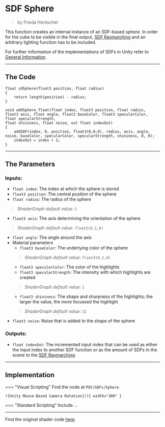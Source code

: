 <div class="container">
    <h1 class="main-heading">SDF Sphere</h1>
    <blockquote class="author">by Frieda Hentschel</blockquote>
</div>

This function creates an internal instance of an SDF-based sphere. In order for the cube to be visible in the final output, [SDF Raymarching](...) and an arbitrary lighting function has to be included. 

For further information of the implementations of SDFs in Unity refer to [General Information](generalInformation.md).

---

## The Code

``` hlsl
float sdSphere(float3 position, float radius)
{
    return length(position) - radius;
}

void addSphere_float(float index, float3 position, float radius, float3 axis, float angle, float3 baseColor, float3 specularColor, float specularStrength,
float shininess, float noise, out float indexOut)
{
    addSDF(index, 0, position, float3(0,0,0), radius, axis, angle, noise, baseColor, specularColor, specularStrength, shininess, 0, 0);
    indexOut = index + 1;
}
```

---

## The Parameters

### Inputs:
- ```float index```: The index at which the sphere is stored 
- ```float3 position```: The central position of the sphere
- ```float radius```: The radius of the sphere
> *ShaderGraph default value*: ```1```
- ```float3 axis```: The axis determining the orientation of the sphere
> *ShaderGraph default value*: ```float3(0,1,0)```
- ```float angle```: The angle around the axis 
- Material parameters
    - ```float3 baseColor```: The underlying color of the sphere
    > *ShaderGraph default value*: ```float3(0,1,0)```
    - ```float3 specularColor```: The color of the highlights
    - ```float3 specularStrength```: The intensity with which highlights are created
    > *ShaderGraph default value*: ```1```
    - ```float3 shininess```: The shape and sharpness of the highlights; the larger the value, the more focussed the highlight
    > *ShaderGraph default value*: ```32```
- ```float3 noise```: Noise that is added to the shape of the sphere


### Outputs:
- ```float indexOut```: The incremented input index that can be used as either the input index to another SDF function or as the amount of SDFs in the scene to the [SDF Raymarching](...).  

---

## Implementation

=== "Visual Scripting"
    Find the node at `PSF/SDFs/Sphere`

    ![Unity Mouse-Based Camera Rotation](){ width="300" }

=== "Standard Scripting"
    Include ...

---

Find the original shader code [here](..).